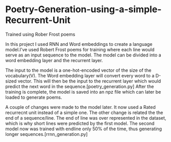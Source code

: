 # Poetry-Generation-using-a-simple-Recurrent-Unit
Trained using Rober Frost poems

In this project I used RNN and Word embeddings to create a language model.I've used Robert Frost poems for training where each line would serve as an input sequence to the model. The model can be divided into a word embedding layer and the recurrent layer.

The input to the model is a one-hot-encoded vector of the size of the vocabulary(V). The Word embedding layer will convert every word to a D-sized vector. This will then be the input to the recurrent layer which would predict the next word in the sequence.[poetry_generation.py]
After the training is complete, the model is saved into an npz file which can later be loaded to generate poems.

A couple of changes were made to the model later. It now used a Rated recurrecnt unit instead of a simple one. The other change is related the the end of a sequence/line. The end of line was over represented in the dataset, which is why short lines were predicted by the first model. The second model now was trained with endline only 50% of the time, thus generating longer sequences.[rrnn_generation.py]


